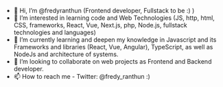 - 👋 Hi, I’m @fredyranthun (Frontend developer, Fullstack to be :) )
- 👀 I’m interested in learning code and Web Technologies (JS, http, html, CSS, frameworks, React, Vue, Next.js, php, Node.js, fullstack technologies and languages)
- 🌱 I’m currently learning and deepen my knowledge in Javascript and its Frameworks and libraries (React, Vue, Angular), TypeScript, as well as NodeJs and architecture of systems.
- 💞️ I’m looking to collaborate on web projects as Frontend and Backend developer.
- 📫 How to reach me - Twitter: @fredy_ranthun :)

<!---
fredyranthun/fredyranthun is a ✨ special ✨ repository because its `README.md` (this file) appears on your GitHub profile.
You can click the Preview link to take a look at your changes.
--->
